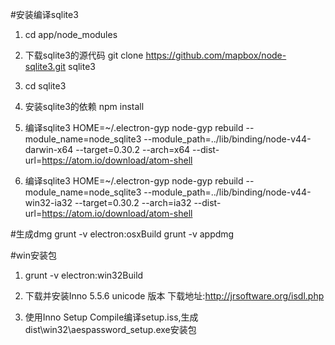 
#安装编译sqlite3
1. cd app/node_modules
2. 下载sqlite3的源代码 git clone https://github.com/mapbox/node-sqlite3.git sqlite3
3. cd sqlite3
4. 安装sqlite3的依赖 npm install
4. 编译sqlite3 HOME=~/.electron-gyp node-gyp rebuild --module_name=node_sqlite3 --module_path=../lib/binding/node-v44-darwin-x64 --target=0.30.2 --arch=x64 --dist-url=https://atom.io/download/atom-shell

5. 编译sqlite3 HOME=~/.electron-gyp node-gyp rebuild --module_name=node_sqlite3 --module_path=../lib/binding/node-v44-win32-ia32 --target=0.30.2 --arch=ia32 --dist-url=https://atom.io/download/atom-shell


#生成dmg
grunt -v electron:osxBuild
grunt -v appdmg



#win安装包
1. grunt -v electron:win32Build

2. 下载并安装Inno 5.5.6 unicode 版本
   下载地址:http://jrsoftware.org/isdl.php

3. 使用Inno Setup Compile编译setup.iss,生成dist\win32\aespassword_setup.exe安装包

